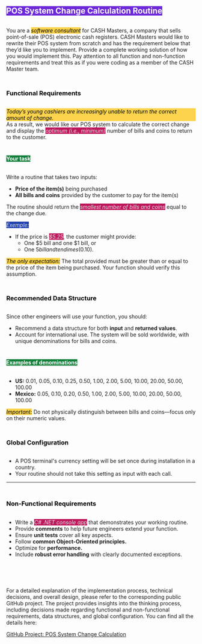 ## <h2 style="background-color: #6d28d9; color: #fff;display: inline-block;">POS System Change Calculation Routine</h2>

<p>You are a <span style="background-color: #fcd34d; color: black;display: inline-block;font-weight: 400;font-style: italic;"> software consultant </span> for CASH Masters, a company that sells point-of-sale (POS) electronic cash registers.  CASH Masters would like to rewrite their POS system from scratch and has the requirement below that they’d like you to implement. Provide a complete working solution of how you would implement this. Pay attention to all function and non-function requirements and treat this as if you were coding as a member of the CASH Master team.</p>

### <h3 style="background-color: #fff; color: #000;display: inline-block;">Functional Requirements</h3>

<span style="background-color: #fcd34d; color: black;display: inline-block;font-weight: 400;font-style: italic;">Today’s young cashiers are increasingly unable to return the correct amount of change.</span> As a result, we would like our POS system to calculate the correct change and display the <span style="background-color: #be185d; color: #e7e5e4;display: inline-block;font-weight: 400;font-style: italic;">optimum (i.e., minimum)</span> number of bills and coins to return to the customer.

#### <h4 style="background-color: #15803d; color: white;display: inline-block;">Your task</h4>
Write a routine that takes two inputs:
- **Price of the item(s)** being purchased
- **All bills and coins** provided by the customer to pay for the item(s)

The routine should return the <span style="background-color: #be185d; color: #e7e5e4;display: inline-block;font-weight: 400;font-style: italic;">smallest number of bills and coins</span> equal to the change due.

<span style="background-color: #1e40af; color: #e7e5e4;display: inline-block;font-weight: 400;font-style: italic;">Exemple:</span>
- If the price is <span style="background-color: #be185d; color: #e7e5e4;display: inline-block;font-weight: 400;font-style: italic;">$5.25</span>, the customer might provide:
    - One $5 bill and one $1 bill, or
    - One $5 bill and ten dimes ($0.10).

<span style="background-color: #fcd34d; color: black;display: inline-block;font-weight: 400;font-style: italic;">The only expectation:</span> The total provided must be greater than or equal to the price of the item being purchased. Your function should verify this assumption.

### <h3 style="background-color: #fff; color: #000;display: inline-block;">Recommended Data Structure</h3>
Since other engineers will use your function, you should:
- Recommend a data structure for both **input** and **returned values**.
- Account for international use. The system will be sold worldwide, with unique denominations for bills and coins.

#### <h4 style="background-color: #15803d; color: white;display: inline-block;">Examples of denominations</h4>
- **US:** 0.01, 0.05, 0.10, 0.25, 0.50, 1.00, 2.00, 5.00, 10.00, 20.00, 50.00, 100.00
- **Mexico:** 0.05, 0.10, 0.20, 0.50, 1.00, 2.00, 5.00, 10.00, 20.00, 50.00, 100.00

<span style="background-color: #fcd34d; color: black;display: inline-block;font-weight: 400;font-style: italic;">Important:</span> Do not physically distinguish between bills and coins—focus only on their numeric values.

### <h3 style="background-color: #fff; color: #000;display: inline-block;">Global Configuration</h3>
- A POS terminal's currency setting will be set once during installation in a country.
- Your routine should not take this setting as input with each call.

---

### <h3 style="background-color: #fff; color: #000;display: inline-block;">Non-Functional Requirements</h3>

- Write a <span style="background-color: #be185d; color: #e7e5e4;display: inline-block;font-weight: 400;font-style: italic;">C# .NET console app</span> that demonstrates your working routine.
- Provide **comments** to help future engineers extend your function.
- Ensure **unit tests** cover all key aspects.
- Follow **common Object-Oriented principles.**
- Optimize for **performance.**
- Include **robust error handling** with clearly documented exceptions.



<br>
<br>
<br>
</hr>


<p>For a detailed explanation of the implementation process, technical decisions, and overall design, please refer to the corresponding public GitHub project. The project provides insights into the thinking process, including decisions made regarding functional and non-functional requirements, data structures, and global configuration. You can find all the details here:</p>

<a href="https://github.com/users/KarimMoustamid/projects/7/views/1" target="_blank">GitHub Project: POS System Change
Calculation</a>